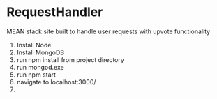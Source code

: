 # RequestHandler
MEAN stack site built to handle user requests with upvote functionality

1. Install Node
2. Install MongoDB
3. run npm install from project directory
4. run mongod.exe
5. run npm start
6. navigate to localhost:3000/
7. 
